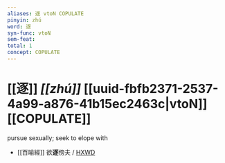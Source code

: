 ```yaml
---
aliases: 逐 vtoN COPULATE
pinyin: zhú
word: 逐
syn-func: vtoN
sem-feat: 
total: 1
concept: COPULATE 
---
```

# [[逐]] *[[zhú]]*  [[uuid-fbfb2371-2537-4a99-a876-41b15ec2463c|vtoN]] [[COPULATE]]
pursue sexually; seek to elope with
 - [[百喻經]] 欲**逐**傍夫 / [HXWD](https://hxwd.org/textview.html?location=KR6b0066_T_001-0543b.65)